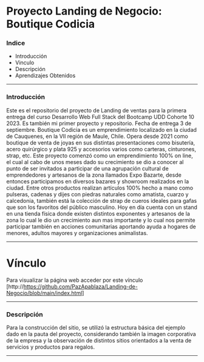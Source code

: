 # Proyecto Landing de Negocio: Boutique Codicia


### Indice

- Introducción
- Vinculo
- Descripción
- Aprendizajes Obtenidos


------------
### Introducción

Este es el repositorio del proyecto de Landing de ventas para la primera entrega del curso Desarrollo Web Full Stack del Bootcamp UDD Cohorte 10 2023. Es también mi primer proyecto y repositorio.
Fecha de entrega 3 de septiembre.
Boutique Codicia es un emprendimiento localizado en la ciudad de Cauquenes, en la VII región de Maule, Chile. 
Opera desde 2021 como boutique de venta de joyas en sus distintas presentaciones como bisutería, acero quirúrgico y plata 925 y accesorios varios como carteras, cinturones, strap, etc. 
Este proyecto comenzó como un emprendimiento 100% on line, el cual al cabo de unos meses dado su crecimiento se dio a conocer al punto de ser invitados a participar de una agrupación cultural de emprendedores y artesanos de la zona llamados Expo Bazarte, 
desde entonces participamos en diversos bazares y showroom realizados en la ciudad. Entre otros productos realizan artículos 100% hecho a mano como pulseras, cadenas y dijes con piedras naturales como amatista, cuarzo y calcedonia, 
también está la colección de strap de cueros ideales para gafas que son los favoritos del público masculino. Hoy en día cuenta con un stand en una tienda física donde existen distintos exponentes y artesanos de la zona lo cual le dio un 
crecimiento aun mas importante y lo cual nos permite participar también en acciones comunitarias aportando ayuda a hogares de menores, adultos mayores y organizaciones animalistas.

------------


# Vínculo

Para visualizar la página web acceder por este vínculo [http://https://github.com/PazApablaza/Landing-de-Negocio/blob/main/index.html]


------------
### Descripción

Para la construcción del sitio, se utilizó la estructura básica del ejemplo dado en la pauta del proyecto, 
considerando también la imagen corporativa de la empresa y la observación de distintos sitios orientados 
a la venta de servicios y productos para regalos.


------------
